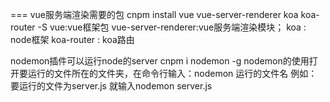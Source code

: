 ===
vue服务端渲染需要的包
cnpm install vue vue-server-renderer koa koa-router -S
vue:vue框架包
vue-server-renderer:vue服务端渲染模块；
koa : node框架
koa-router : koa路由













nodemon插件可以运行node的server
cnpm i nodemon -g
nodemon的使用打开要运行的文件所在的文件夹，在命令行输入：nodemon 运行的文件名  例如： 要运行的文件为server.js
就输入nodemon server.js
